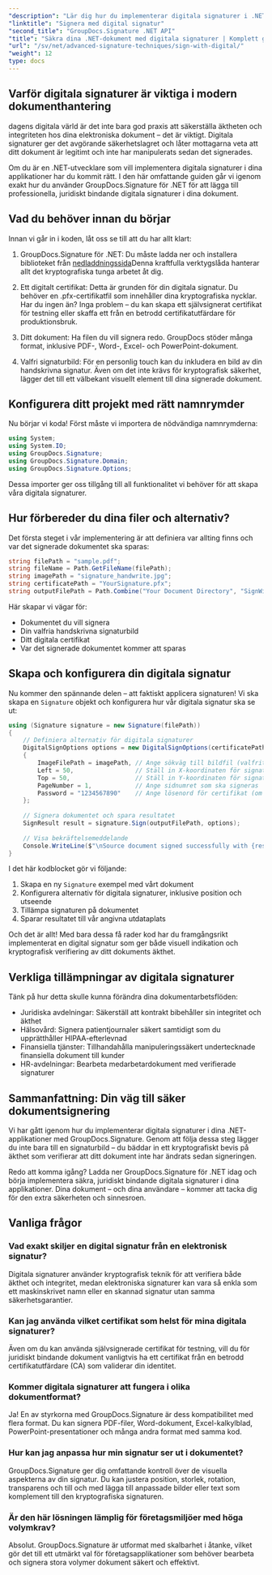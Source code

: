 ```yaml
---
"description": "Lär dig hur du implementerar digitala signaturer i .NET-applikationer med GroupDocs.Signature för att förbättra dokumentsäkerheten, säkerställa äkthet och uppfylla efterlevnadskrav."
"linktitle": "Signera med digital signatur"
"second_title": "GroupDocs.Signature .NET API"
"title": "Säkra dina .NET-dokument med digitala signaturer | Komplett guide"
"url": "/sv/net/advanced-signature-techniques/sign-with-digital/"
"weight": 12
type: docs
---
```

## Varför digitala signaturer är viktiga i modern dokumenthantering

dagens digitala värld är det inte bara god praxis att säkerställa äktheten och integriteten hos dina elektroniska dokument – det är viktigt. Digitala signaturer ger det avgörande säkerhetslagret och låter mottagarna veta att ditt dokument är legitimt och inte har manipulerats sedan det signerades.

Om du är en .NET-utvecklare som vill implementera digitala signaturer i dina applikationer har du kommit rätt. I den här omfattande guiden går vi igenom exakt hur du använder GroupDocs.Signature för .NET för att lägga till professionella, juridiskt bindande digitala signaturer i dina dokument.

## Vad du behöver innan du börjar

Innan vi går in i koden, låt oss se till att du har allt klart:

1. GroupDocs.Signature för .NET: Du måste ladda ner och installera biblioteket från [nedladdningssida](https://releases.groupdocs.com/signature/net/)Denna kraftfulla verktygslåda hanterar allt det kryptografiska tunga arbetet åt dig.

2. Ett digitalt certifikat: Detta är grunden för din digitala signatur. Du behöver en .pfx-certifikatfil som innehåller dina kryptografiska nycklar. Har du ingen än? Inga problem – du kan skapa ett självsignerat certifikat för testning eller skaffa ett från en betrodd certifikatutfärdare för produktionsbruk.

3. Ditt dokument: Ha filen du vill signera redo. GroupDocs stöder många format, inklusive PDF-, Word-, Excel- och PowerPoint-dokument.

4. Valfri signaturbild: För en personlig touch kan du inkludera en bild av din handskrivna signatur. Även om det inte krävs för kryptografisk säkerhet, lägger det till ett välbekant visuellt element till dina signerade dokument.

## Konfigurera ditt projekt med rätt namnrymder

Nu börjar vi koda! Först måste vi importera de nödvändiga namnrymderna:

```csharp
using System;
using System.IO;
using GroupDocs.Signature;
using GroupDocs.Signature.Domain;
using GroupDocs.Signature.Options;
```

Dessa importer ger oss tillgång till all funktionalitet vi behöver för att skapa våra digitala signaturer.

## Hur förbereder du dina filer och alternativ?

Det första steget i vår implementering är att definiera var allting finns och var det signerade dokumentet ska sparas:

```csharp
string filePath = "sample.pdf";
string fileName = Path.GetFileName(filePath);
string imagePath = "signature_handwrite.jpg";
string certificatePath = "YourSignature.pfx";
string outputFilePath = Path.Combine("Your Document Directory", "SignWithDigital", fileName);
```

Här skapar vi vägar för:
- Dokumentet du vill signera
- Din valfria handskrivna signaturbild
- Ditt digitala certifikat
- Var det signerade dokumentet kommer att sparas

## Skapa och konfigurera din digitala signatur

Nu kommer den spännande delen – att faktiskt applicera signaturen! Vi ska skapa en `Signature` objekt och konfigurera hur vår digitala signatur ska se ut:

```csharp
using (Signature signature = new Signature(filePath))
{
    // Definiera alternativ för digitala signaturer
    DigitalSignOptions options = new DigitalSignOptions(certificatePath)
    {
        ImageFilePath = imagePath, // Ange sökväg till bildfil (valfritt)
        Left = 50,                 // Ställ in X-koordinaten för signaturpositionen
        Top = 50,                  // Ställ in Y-koordinaten för signaturpositionen
        PageNumber = 1,            // Ange sidnumret som ska signeras
        Password = "1234567890"    // Ange lösenord för certifikat (om det behövs)
    };
    
    // Signera dokumentet och spara resultatet
    SignResult result = signature.Sign(outputFilePath, options);
    
    // Visa bekräftelsemeddelande
    Console.WriteLine($"\nSource document signed successfully with {result.Succeeded.Count} signature(s).\nFile saved at {outputFilePath}.");
}
```

I det här kodblocket gör vi följande:
1. Skapa en ny `Signature` exempel med vårt dokument
2. Konfigurera alternativ för digitala signaturer, inklusive position och utseende
3. Tillämpa signaturen på dokumentet
4. Sparar resultatet till vår angivna utdataplats

Och det är allt! Med bara dessa få rader kod har du framgångsrikt implementerat en digital signatur som ger både visuell indikation och kryptografisk verifiering av ditt dokuments äkthet.

## Verkliga tillämpningar av digitala signaturer

Tänk på hur detta skulle kunna förändra dina dokumentarbetsflöden:

- Juridiska avdelningar: Säkerställ att kontrakt bibehåller sin integritet och äkthet
- Hälsovård: Signera patientjournaler säkert samtidigt som du upprätthåller HIPAA-efterlevnad
- Finansiella tjänster: Tillhandahålla manipuleringssäkert undertecknade finansiella dokument till kunder
- HR-avdelningar: Bearbeta medarbetardokument med verifierade signaturer

## Sammanfattning: Din väg till säker dokumentsignering

Vi har gått igenom hur du implementerar digitala signaturer i dina .NET-applikationer med GroupDocs.Signature. Genom att följa dessa steg lägger du inte bara till en signaturbild – du bäddar in ett kryptografiskt bevis på äkthet som verifierar att ditt dokument inte har ändrats sedan signeringen.

Redo att komma igång? Ladda ner GroupDocs.Signature för .NET idag och börja implementera säkra, juridiskt bindande digitala signaturer i dina applikationer. Dina dokument – och dina användare – kommer att tacka dig för den extra säkerheten och sinnesroen.

## Vanliga frågor

### Vad exakt skiljer en digital signatur från en elektronisk signatur?
Digitala signaturer använder kryptografisk teknik för att verifiera både äkthet och integritet, medan elektroniska signaturer kan vara så enkla som ett maskinskrivet namn eller en skannad signatur utan samma säkerhetsgarantier.

### Kan jag använda vilket certifikat som helst för mina digitala signaturer?
Även om du kan använda självsignerade certifikat för testning, vill du för juridiskt bindande dokument vanligtvis ha ett certifikat från en betrodd certifikatutfärdare (CA) som validerar din identitet.

### Kommer digitala signaturer att fungera i olika dokumentformat?
Ja! En av styrkorna med GroupDocs.Signature är dess kompatibilitet med flera format. Du kan signera PDF-filer, Word-dokument, Excel-kalkylblad, PowerPoint-presentationer och många andra format med samma kod.

### Hur kan jag anpassa hur min signatur ser ut i dokumentet?
GroupDocs.Signature ger dig omfattande kontroll över de visuella aspekterna av din signatur. Du kan justera position, storlek, rotation, transparens och till och med lägga till anpassade bilder eller text som komplement till den kryptografiska signaturen.

### Är den här lösningen lämplig för företagsmiljöer med höga volymkrav?
Absolut. GroupDocs.Signature är utformat med skalbarhet i åtanke, vilket gör det till ett utmärkt val för företagsapplikationer som behöver bearbeta och signera stora volymer dokument säkert och effektivt.